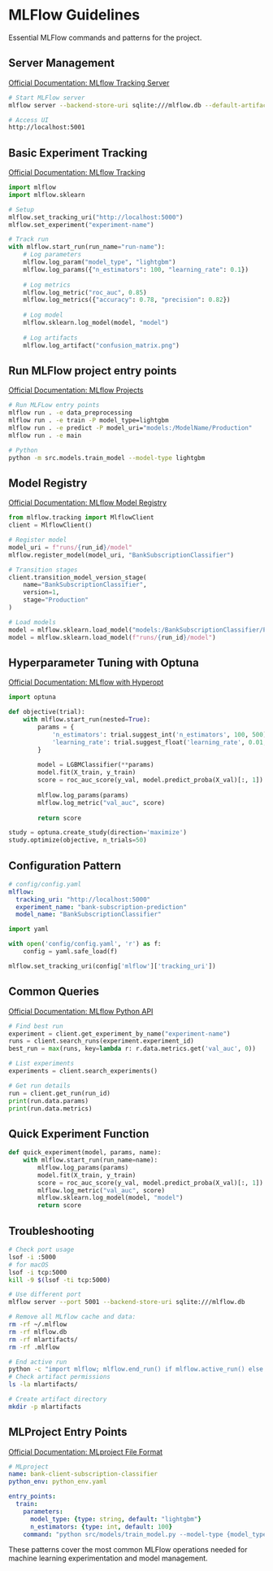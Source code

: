 # MLFlow Guidelines

Essential MLFlow commands and patterns for the project.

## Server Management

[Official Documentation: MLflow Tracking Server](https://mlflow.org/docs/latest/tracking/server.html)

```bash
# Start MLFlow server
mlflow server --backend-store-uri sqlite:///mlflow.db --default-artifact-root ./mlartifacts --port 5001

# Access UI
http://localhost:5001
```

## Basic Experiment Tracking

[Official Documentation: MLflow Tracking](https://mlflow.org/docs/latest/tracking.html)

```python
import mlflow
import mlflow.sklearn

# Setup
mlflow.set_tracking_uri("http://localhost:5000")
mlflow.set_experiment("experiment-name")

# Track run
with mlflow.start_run(run_name="run-name"):
    # Log parameters
    mlflow.log_param("model_type", "lightgbm")
    mlflow.log_params({"n_estimators": 100, "learning_rate": 0.1})
    
    # Log metrics
    mlflow.log_metric("roc_auc", 0.85)
    mlflow.log_metrics({"accuracy": 0.78, "precision": 0.82})
    
    # Log model
    mlflow.sklearn.log_model(model, "model")
    
    # Log artifacts
    mlflow.log_artifact("confusion_matrix.png")
```

## Run MLFlow project entry points

[Official Documentation: MLflow Projects](https://mlflow.org/docs/latest/projects.html)

```bash
# Run MLFLow entry points
mlflow run . -e data_preprocessing
mlflow run . -e train -P model_type=lightgbm
mlflow run . -e predict -P model_uri="models:/ModelName/Production"
mlflow run . -e main

# Python 
python -m src.models.train_model --model-type lightgbm
```

## Model Registry

[Official Documentation: MLflow Model Registry](https://mlflow.org/docs/latest/model-registry.html)

```python
from mlflow.tracking import MlflowClient
client = MlflowClient()

# Register model
model_uri = f"runs/{run_id}/model"
mlflow.register_model(model_uri, "BankSubscriptionClassifier")

# Transition stages
client.transition_model_version_stage(
    name="BankSubscriptionClassifier",
    version=1,
    stage="Production"
)

# Load models
model = mlflow.sklearn.load_model("models:/BankSubscriptionClassifier/Production")
model = mlflow.sklearn.load_model(f"runs/{run_id}/model")
```

## Hyperparameter Tuning with Optuna

[Official Documentation: MLflow with Hyperopt](https://mlflow.org/docs/latest/traditional-ml/hyperparameter-tuning-with-child-runs/index.html)

```python
import optuna

def objective(trial):
    with mlflow.start_run(nested=True):
        params = {
            'n_estimators': trial.suggest_int('n_estimators', 100, 500),
            'learning_rate': trial.suggest_float('learning_rate', 0.01, 0.3)
        }
        
        model = LGBMClassifier(**params)
        model.fit(X_train, y_train)
        score = roc_auc_score(y_val, model.predict_proba(X_val)[:, 1])
        
        mlflow.log_params(params)
        mlflow.log_metric("val_auc", score)
        
        return score

study = optuna.create_study(direction='maximize')
study.optimize(objective, n_trials=50)
```

## Configuration Pattern

```yaml
# config/config.yaml
mlflow:
  tracking_uri: "http://localhost:5000"
  experiment_name: "bank-subscription-prediction"
  model_name: "BankSubscriptionClassifier"
```

```python
import yaml

with open('config/config.yaml', 'r') as f:
    config = yaml.safe_load(f)

mlflow.set_tracking_uri(config['mlflow']['tracking_uri'])
```

## Common Queries

[Official Documentation: MLflow Python API](https://mlflow.org/docs/latest/python_api/index.html)

```python
# Find best run
experiment = client.get_experiment_by_name("experiment-name")
runs = client.search_runs(experiment.experiment_id)
best_run = max(runs, key=lambda r: r.data.metrics.get('val_auc', 0))

# List experiments
experiments = client.search_experiments()

# Get run details
run = client.get_run(run_id)
print(run.data.params)
print(run.data.metrics)
```

## Quick Experiment Function

```python
def quick_experiment(model, params, name):
    with mlflow.start_run(run_name=name):
        mlflow.log_params(params)
        model.fit(X_train, y_train)
        score = roc_auc_score(y_val, model.predict_proba(X_val)[:, 1])
        mlflow.log_metric("val_auc", score)
        mlflow.sklearn.log_model(model, "model")
        return score
```

## Troubleshooting

```bash
# Check port usage
lsof -i :5000
# for macOS
lsof -i tcp:5000
kill -9 $(lsof -ti tcp:5000)

# Use different port
mlflow server --port 5001 --backend-store-uri sqlite:///mlflow.db

# Remove all MLflow cache and data:
rm -rf ~/.mlflow
rm -rf mlflow.db
rm -rf mlartifacts/
rm -rf .mlflow

# End active run
python -c "import mlflow; mlflow.end_run() if mlflow.active_run() else print('No active run')"
# Check artifact permissions
ls -la mlartifacts/

# Create artifact directory
mkdir -p mlartifacts
```

## MLProject Entry Points

[Official Documentation: MLproject File Format](https://mlflow.org/docs/latest/projects.html#mlproject-file)

```yaml
# MLproject
name: bank-client-subscription-classifier
python_env: python_env.yaml

entry_points:
  train:
    parameters:
      model_type: {type: string, default: "lightgbm"}
      n_estimators: {type: int, default: 100}
    command: "python src/models/train_model.py --model-type {model_type}"
```

These patterns cover the most common MLFlow operations needed for machine learning experimentation and model management.